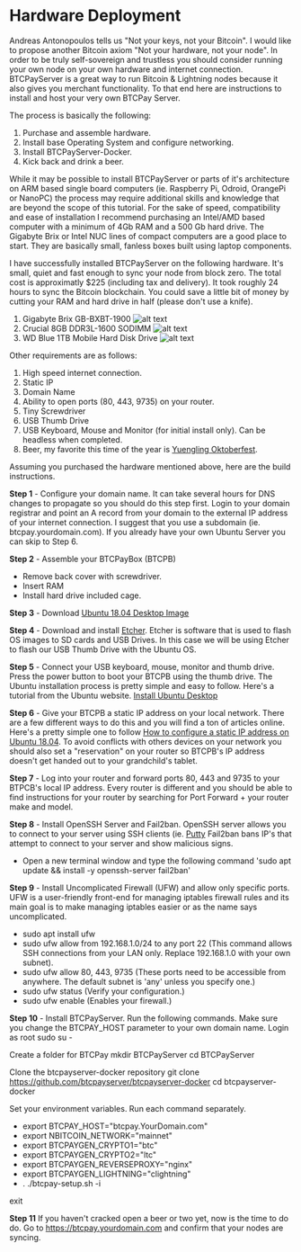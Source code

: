 # Hardware Deployment

Andreas Antonopoulos tells us "Not your keys, not your Bitcoin".  I would like to propose another Bitcoin axiom "Not your hardware, not your node". In order to be truly self-sovereign and trustless you should consider running your own node on your own hardware and internet connection. BTCPayServer is a great way to run Bitcoin & Lightning nodes because it also gives you merchant functionality. 
To that end here are instructions to install and host your very own BTCPay Server. 

The process is basically the following:

1. Purchase and assemble hardware. 
2. Install base Operating System and configure networking.
3. Install BTCPayServer-Docker.
4. Kick back and drink a beer. 

While it may be possible to install BTCPayServer or parts of it's architecture on ARM based single board computers (ie. Raspberry Pi, 
Odroid, OrangePi or NanoPC) the process may require additional skills and knowledge that are beyond the scope of this tutorial. 
For the sake of speed, compatibility and ease of installation I recommend purchasing an Intel/AMD based computer with a minimum of 4Gb RAM and a 500 Gb hard drive.  The Gigabyte Brix or Intel NUC lines of compact computers are a good place to start. They are basically small, fanless boxes built using laptop components. 

I have successfully installed BTCPayServer on the following hardware.  It's small, quiet and fast enough to sync your node from block zero.  The total cost is approximatly $225 (including tax and delivery). It took roughly 24 hours to sync the Bitcoin blockchain. You could save a little bit of money by cutting your RAM and hard drive in half (please don't use a knife). 
 
1. Gigabyte Brix GB-BXBT-1900
![alt text](https://i1.wp.com/lightninginabox.co/wp-content/uploads/2018/08/20150603180458_m.png?resize=300%2C254&ssl=1 "Gigabyte Brix GB-BXBT-1900")
2. Crucial 8GB DDR3L-1600 SODIMM
![alt text](https://i0.wp.com/lightninginabox.co/wp-content/uploads/2018/08/204-pinsodimmddr3.png?resize=300%2C133&ssl=1 "Crucial 8GB DDR3L-1600 SODIMM")
3. WD Blue 1TB Mobile Hard Disk Drive
![alt text](https://i1.wp.com/lightninginabox.co/wp-content/uploads/2018/08/81qCyd2gDL._SL1500_.jpg?resize=300%2C300&ssl=1 "WD Blue 1TB Mobile Hard Disk Drive")


Other requirements are as follows:

1. High speed internet connection.
2. Static IP
3. Domain Name
4. Ability to open ports (80, 443, 9735) on your router.
5. Tiny Screwdriver
6. USB Thumb Drive
7. USB Keyboard, Mouse and Monitor (for initial install only). Can be headless when completed.
8. Beer, my favorite this time of the year is [Yuengling Oktoberfest](https://www.yuengling.com/our-beer/oktoberfest/). 

Assuming you purchased the hardware mentioned above, here are the build instructions.

**Step 1** - Configure your domain name. 
It can take several hours for DNS changes to propagate so you should do this step first.  Login to your domain registrar and point an A record from your domain to the external IP address of your internet connection.  I suggest that you use a subdomain (ie. btcpay.yourdomain.com).  If you already have your own Ubuntu Server you can skip to Step 6. 

**Step 2** - Assemble your BTCPayBox (BTCPB)
  - Remove back cover with screwdriver.
  - Insert RAM
  - Install hard drive included cage. 

**Step 3** - Download [Ubuntu 18.04 Desktop Image](http://releases.ubuntu.com/18.04/ubuntu-18.04.1-desktop-amd64.iso)

**Step 4** - Download and install [Etcher](https://etcher.io/).  Etcher is software that is used to flash OS images to SD cards and USB Drives. 
In this case we will be using Etcher to flash our USB Thumb Drive with the Ubuntu OS. 

**Step 5** - Connect your USB keyboard, mouse, monitor and thumb drive.  Press the power button to boot your BTCPB using the thumb drive.  The Ubuntu installation process is pretty simple and easy to follow.  Here's a tutorial from the Ubuntu website.  [Install Ubuntu Desktop](https://tutorials.ubuntu.com/tutorial/tutorial-install-ubuntu-desktop#0)

**Step 6** - Give your BTCPB a static IP address on your local network. There are a few different ways to do this and you will find a ton of articles online. Here's a pretty simple one to follow [How to configure a static IP address on Ubuntu 18.04](https://linuxconfig.org/how-to-configure-static-ip-address-on-ubuntu-18-04-bionic-beaver-linux).  To avoid conflicts with others devices on your network you should also set a "reservation" on your router so BTCPB's IP address doesn't get handed out to your grandchild's tablet. 

**Step 7** - Log into your router and forward ports 80, 443 and 9735 to your BTPCB's local IP address. Every router is different and you should be able to find instructions for your router by searching for Port Forward + your router make and model. 

**Step 8** - Install OpenSSH Server and Fail2ban.  OpenSSH server allows you to connect to your server using SSH clients (ie. [Putty](https://www.putty.org/) Fail2ban bans IP's that attempt to connect to your server and show malicious signs.
- Open a new terminal window and type the following command 'sudo apt update && install -y openssh-server fail2ban'

**Step 9** - Install Uncomplicated Firewall (UFW) and allow only specific ports. UFW is a user-friendly front-end for managing iptables firewall rules and its main goal is to make managing iptables easier or as the name says uncomplicated. 
- sudo apt install ufw
- sudo ufw allow from 192.168.1.0/24 to any port 22 (This command allows SSH connections from your LAN only. Replace 192.168.1.0 with your own subnet).
- sudo ufw allow 80, 443, 9735 (These ports need to be accessible from anywhere.  The default subnet is 'any' unless you specify one.)
- sudo ufw status (Verify your configuration.)
- sudo ufw enable (Enables your firewall.)

**Step 10** - Install BTCPayServer.  Run the following commands.  Make sure you change the BTCPAY_HOST parameter to your own domain name. 
Login as root
sudo su -

Create a folder for BTCPay
mkdir BTCPayServer
cd BTCPayServer

Clone the btcpayserver-docker repository
git clone https://github.com/btcpayserver/btcpayserver-docker
cd btcpayserver-docker

Set your environment variables. Run each command separately. 
- export BTCPAY_HOST="btcpay.YourDomain.com"
- export NBITCOIN_NETWORK="mainnet"
- export BTCPAYGEN_CRYPTO1="btc"
- export BTCPAYGEN_CRYPTO2="ltc"
- export BTCPAYGEN_REVERSEPROXY="nginx"
- export BTCPAYGEN_LIGHTNING="clightning"
- . ./btcpay-setup.sh -i

exit

**Step 11**
If you haven't cracked open a beer or two yet, now is the time to do do. 
Go to https://btcpay.yourdomain.com and confirm that your nodes are syncing. 




